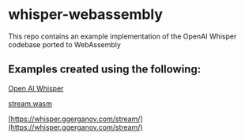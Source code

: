 # whisper-webassembly
This repo contains an example implementation of the OpenAI Whisper codebase ported to WebAssembly

## Examples created using the following:

[Open AI Whisper](https://openai.com/index/whisper/)

[stream.wasm](https://github.com/ggerganov/whisper.cpp/tree/master/examples/stream.wasm)

[https://whisper.ggerganov.com/stream/](https://whisper.ggerganov.com/stream/)
